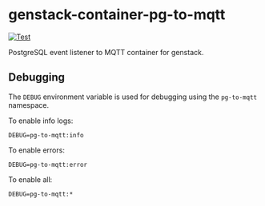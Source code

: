 # genstack-container-pg-to-mqtt
[![Test](https://github.com/bmd-studio/genstack-container-pg-to-mqtt/actions/workflows/test.yml/badge.svg?branch=master)](https://github.com/bmd-studio/genstack-container-pg-to-mqtt/actions/workflows/test.yml)

PostgreSQL event listener to MQTT container for genstack.

## Debugging
The `DEBUG` environment variable is used for debugging using the `pg-to-mqtt` namespace.

To enable info logs:
```
DEBUG=pg-to-mqtt:info
```

To enable errors:
```
DEBUG=pg-to-mqtt:error
```

To enable all:
```
DEBUG=pg-to-mqtt:*
```
